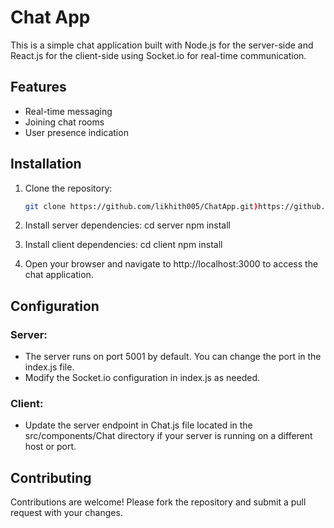 # Chat App

This is a simple chat application built with Node.js for the server-side and React.js for the client-side using Socket.io for real-time communication.

## Features

- Real-time messaging
- Joining chat rooms
- User presence indication

## Installation

1. Clone the repository:

   ```bash
   git clone https://github.com/likhith005/ChatApp.git)https://github.com/likhith005/ChatApp.git
   
2. Install server dependencies:
    cd server
    npm install
   
4. Install client dependencies:
   cd client
   npm install

5. Open your browser and navigate to http://localhost:3000 to access the chat application.


## Configuration

### Server:
- The server runs on port 5001 by default. You can change the port in the index.js file.
- Modify the Socket.io configuration in index.js as needed.

### Client:
- Update the server endpoint in Chat.js file located in the src/components/Chat directory if your server is running on a different host or port.

## Contributing

Contributions are welcome! Please fork the repository and submit a pull request with your changes.



